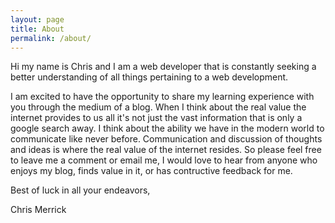 ```yaml
---
layout: page
title: About
permalink: /about/
---
```


<!--<img src="{{ site.baseurl }}/assets/profile-placeholder.gif" title="Profile Picture" class="profile"> -->

Hi my name is Chris and I am a web developer that is constantly seeking a better understanding of all things pertaining to a web development. 

I am excited to have the opportunity to share my learning experience with you through the medium of a blog. When I think about the real value the internet provides to us all it's not just the vast information that is only a google search away. I think about the ability we have in the modern world to communicate like never before. Communication and discussion of thoughts and ideas is where the real value of the internet resides. So please feel free to leave me a comment or email me, I would love to hear from anyone who enjoys my blog, finds value in it, or has contructive feedback for me.

Best of luck in all your endeavors,

Chris Merrick

<!-- Centrarium is a custom theme for Jekyll, made by [Ben Centra][bencentra] for his own blog. He'd be humbled if you liked it enough to use it as well! Installation and configuration instructions can be found in the [GitHub repository](https://github.com/bencentra/centrarium).

This page is a good place to write about yourself, your project, your product, or whatever it is your site is for. You can replace the image above, or you can get rid of it entirely. 

You can find out more info about customizing your Jekyll theme, as well as basic Jekyll usage documentation at [jekyllrb.com](http://jekyllrb.com/). And you can find the source code for Jekyll at [github.com/jekyll/jekyll](https://github.com/jekyll/jekyll)

[centrarium]: https://github.com/bencentra/centrarium
[bencentra]: http://bencentra.com
[jekyll]: https://github.com/jekyll/jekyll
-->